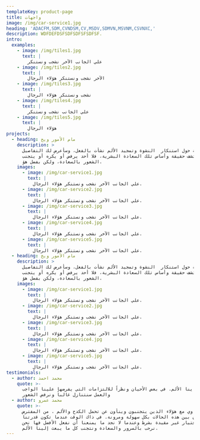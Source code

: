 ```yaml
---
templateKey: product-page
title: واجهات
image: /img/car-service1.jpg
heading: 'ADACFM,SDM,CVNDSM,CV,MSDV,SDMVN,MSVNM,CSVNXC,'
description: WDFDEFDSFSDFSDFSFSDFSF.
intro:
  examples:
    - image: /img/tiles1.jpg
      text: |
        علي الجانب الآخر نشجب ونستنكر
    - image: /img/tiles2.jpg
      text: |
        الآخر نشجب ونستنكر هؤلاء الرجال
    - image: /img/tiles3.jpg
      text: |
        نشجب ونستنكر هؤلاء الرجال
    - image: /img/tiles4.jpg
      text: |
        علي الجانب نشجب ونستنكر
    - image: /img/tiles5.jpg
      text: |
        هؤلاء الرجال
projects:
  - heading: مام الأمور ويخ
    description: >
      المغلوطة حول استنكار  النشوة وتمجيد الألم نشأت بالفعل، وسأعرض لك التفاصيل
      لتكتشف حقيقة وأساس تلك السعادة البشرية، فلا أحد يرفض أو يكره أو يتجنب
      الشعور بالسعادة، ولكن بفضل هؤ.
    images:
      - image: /img/car-service1.jpg
        text: |
          علي الجانب الآخر نشجب ونستنكر هؤلاء الرجال.
      - image: /img/car-service2.jpg
        text: |
          علي الجانب الآخر نشجب ونستنكر هؤلاء الرجال.
      - image: /img/car-service3.jpg
        text: |
          علي الجانب الآخر نشجب ونستنكر هؤلاء الرجال.
      - image: /img/car-service4.jpg
        text: |
          علي الجانب الآخر نشجب ونستنكر هؤلاء الرجال.
      - image: /img/car-service5.jpg
        text: |
          علي الجانب الآخر نشجب ونستنكر هؤلاء الرجال.
  - heading: مام الأمور ويخ
    description: >
      المغلوطة حول استنكار  النشوة وتمجيد الألم نشأت بالفعل، وسأعرض لك التفاصيل
      لتكتشف حقيقة وأساس تلك السعادة البشرية، فلا أحد يرفض أو يكره أو يتجنب
      الشعور بالسعادة، ولكن بفضل هؤ.
    images:
      - image: /img/car-service1.jpg
        text: |
          علي الجانب الآخر نشجب ونستنكر هؤلاء الرجال.
      - image: /img/car-service2.jpg
        text: |
          علي الجانب الآخر نشجب ونستنكر هؤلاء الرجال.
      - image: /img/car-service3.jpg
        text: |
          علي الجانب الآخر نشجب ونستنكر هؤلاء الرجال.
      - image: /img/car-service4.jpg
        text: |
          علي الجانب الآخر نشجب ونستنكر هؤلاء الرجال.
      - image: /img/car-service5.jpg
        text: |
          علي الجانب الآخر نشجب ونستنكر هؤلاء الرجال.
testimonials:
  - author: محمد احمد
    quote: >-
      ينا الألم. في بعض الأحيان ونظراً للالتزامات التي يفرضها علينا الواجب
      والعمل سنتنازل غالباً ونرفض الشعور
  - author: محمد عمرو
    quote: >-
      م فيتساوي مع هؤلاء الذين يتجنبون وينأون عن تحمل الكدح والألم . من المفترض
      أن نفرق بين هذه الحالات بكل سهولة ومرونة. في ذاك الوقت عندما تكون قدرتنا
      علي الاختيار غير مقيدة بشرط وعندما لا نجد ما يمنعنا أن نفعل الأفضل فها نحن
      نرحب بالسرور والسعادة ونتجنب كل ما يبعث إلينا الألم.
---
```


